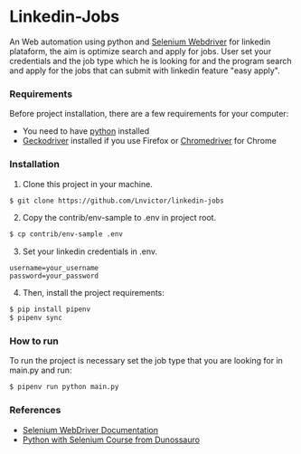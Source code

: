 # Linkedin-Jobs

An Web automation using python and [Selenium Webdriver](https://selenium-python.readthedocs.io/index.html) for linkedin plataform, the aim is optimize search and apply for jobs. User set your credentials and the job type which he is looking for and the program search and apply for the jobs that can submit with linkedin feature "easy apply".


### Requirements
Before project installation, there are a few requirements for your computer:

- You need to have [python](https://www.python.org/downloads/) installed
- [Geckodriver](https://github.com/mozilla/geckodriver/releases) installed if you use Firefox or [Chromedriver](https://chromedriver.chromium.org/downloads) for Chrome

### Installation

1. Clone this project in your machine.
```sh
$ git clone https://github.com/Lnvictor/linkedin-jobs
```

2. Copy the contrib/env-sample to .env in project root.
```sh
$ cp contrib/env-sample .env
```

3. Set your linkedin credentials in .env.

```.env
username=your_username
password=your_password
```

4. Then, install the project requirements:
```sh
$ pip install pipenv
$ pipenv sync
```


### How to run

To run the project is necessary set the job type that you are looking for in main.py and run:

```sh
$ pipenv run python main.py
```

### References

- [Selenium WebDriver Documentation](https://selenium-python.readthedocs.io/index.html)
- [Python with Selenium Course from Dunossauro](https://github.com/dunossauro/curso-python-selenium)
